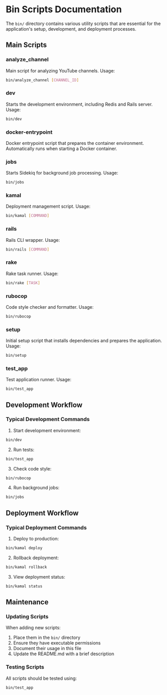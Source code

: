 # Bin Scripts Documentation

The `bin/` directory contains various utility scripts that are essential for the application's setup, development, and deployment processes.

## Main Scripts

### analyze_channel
Main script for analyzing YouTube channels. Usage:
```bash
bin/analyze_channel [CHANNEL_ID]
```

### dev
Starts the development environment, including Redis and Rails server. Usage:
```bash
bin/dev
```

### docker-entrypoint
Docker entrypoint script that prepares the container environment. Automatically runs when starting a Docker container.

### jobs
Starts Sidekiq for background job processing. Usage:
```bash
bin/jobs
```

### kamal
Deployment management script. Usage:
```bash
bin/kamal [COMMAND]
```

### rails
Rails CLI wrapper. Usage:
```bash
bin/rails [COMMAND]
```

### rake
Rake task runner. Usage:
```bash
bin/rake [TASK]
```

### rubocop
Code style checker and formatter. Usage:
```bash
bin/rubocop
```

### setup
Initial setup script that installs dependencies and prepares the application. Usage:
```bash
bin/setup
```

### test_app
Test application runner. Usage:
```bash
bin/test_app
```

## Development Workflow

### Typical Development Commands
1. Start development environment:
```bash
bin/dev
```

2. Run tests:
```bash
bin/test_app
```

3. Check code style:
```bash
bin/rubocop
```

4. Run background jobs:
```bash
bin/jobs
```

## Deployment Workflow

### Typical Deployment Commands
1. Deploy to production:
```bash
bin/kamal deploy
```

2. Rollback deployment:
```bash
bin/kamal rollback
```

3. View deployment status:
```bash
bin/kamal status
```

## Maintenance

### Updating Scripts
When adding new scripts:
1. Place them in the `bin/` directory
2. Ensure they have executable permissions
3. Document their usage in this file
4. Update the README.md with a brief description

### Testing Scripts
All scripts should be tested using:
```bash
bin/test_app
